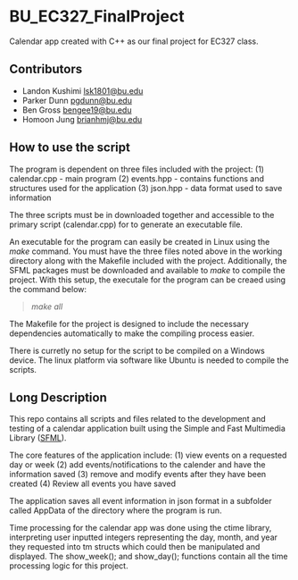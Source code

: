 # BU_EC327_FinalProject

Calendar app created with C++ as our final project for EC327 class.

## Contributors 

- Landon Kushimi lsk1801@bu.edu
- Parker Dunn pgdunn@bu.edu
- Ben Gross bengee19@bu.edu
- Homoon Jung brianhmj@bu.edu

## How to use the script

The program is dependent on three files included with the project:
(1) calendar.cpp - main program
(2) events.hpp   - contains functions and structures used for the application
(3) json.hpp     - data format used to save information

The three scripts must be in downloaded together and accessible to the primary script (calendar.cpp) for to generate an executable file.

An executable for the program can easily be created in Linux using the *make* command. You must have the three files noted above in the working directory along with the Makefile included with the project. Additionally, the SFML packages must be downloaded and available to *make* to compile the project. With this setup, the executale for the program can be creaed using the command below:

> *make all*

The Makefile for the project is designed to include the necessary dependencies automatically to make the compiling process easier.

There is curretly no setup for the script to be compiled on a Windows device. The linux platform via software like Ubuntu is needed to compile the scripts.

## Long Description

This repo contains all scripts and files related to the development and testing of a calendar application built using the Simple and Fast Multimedia Library ([SFML](https://wwww.sfml-dev.org/index.php)).

The core features of the application include:
(1) view events on a requested day or week
(2) add events/notifications to the calender and have the information saved
(3) remove and modify events after they have been created
(4) Review all events you have saved

The application saves all event information in json format in a subfolder called AppData of the directory where the program is run.

Time processing for the calendar app was done using the ctime library, interpreting user inputted integers representing the day, month, and year they requested into tm structs which could then be manipulated and displayed. The show_week(); and show_day(); functions contain all the time processing logic for this project.
